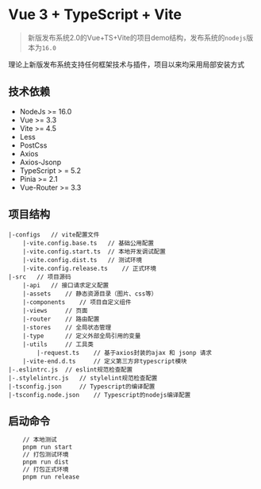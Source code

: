 # Vue 3 + TypeScript + Vite

>  新版发布系统2.0的Vue+TS+Vite的项目demo结构，发布系统的`nodejs`版本为`16.0`

理论上新版发布系统支持任何框架技术与插件，项目以来均采用局部安装方式

## 技术依赖

* NodeJs >= 16.0
* Vue >= 3.3
* Vite >= 4.5
* Less
* PostCss
* Axios
* Axios-Jsonp
* TypeScript > = 5.2
* Pinia >= 2.1
* Vue-Router >= 3.3

## 项目结构

```
|-configs   // vite配置文件
	|-vite.config.base.ts	// 基础公用配置
	|-vite.config.start.ts	// 本地开发调试配置
	|-vite.config.dist.ts	// 测试环境
	|-vite.config.release.ts	// 正式环境
|-src	// 项目源码
    |-api   // 接口请求定义配置
    |-assets    // 静态资源目录（图片、css等）
    |-components    // 项目自定义组件
    |-views     // 页面
    |-router    // 路由配置
    |-stores    // 全局状态管理
    |-type      // 定义外部全局引用的变量
    |-utils     // 工具类
        |-request.ts    // 基于axios封装的ajax 和 jsonp 请求
    |-vite-end.d.ts     // 定义第三方非typescript模块
|-.eslintrc.js	// eslint规范检查配置
|-.stylelintrc.js   // stylelint规范检查配置
|-tsconfig.json		// Typescript的编译配置
|-tsconfig.node.json	// Typescript的nodejs编译配置
```

## 启动命令

```bash
	// 本地测试
	pnpm run start
	// 打包测试环境
	pnpm run dist
	// 打包正式环境
	pnpm run release
```